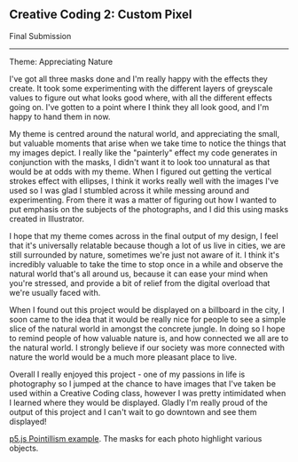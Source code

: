 ## Creative Coding 2: Custom Pixel

Final Submission
__________________________________________________________________________

Theme: Appreciating Nature

I've got all three masks done and I'm really happy with the effects they create. It took some experimenting with the different layers of greyscale values to figure out what looks good where, with all the different effects going on. I've gotten to a point where I think they all look good, and I'm happy to hand them in now.

My theme is centred around the natural world, and appreciating the small, but valuable moments that arise when we take time to notice the things that my images depict. I really like the "painterly" effect my code generates in conjunction with the masks, I didn't want it to look too unnatural as that would be at odds with my theme. When I figured out getting the vertical strokes effect with ellipses, I think it works really well with the images I've used so I was glad I stumbled across it while messing around and experimenting. From there it was a matter of figuring out how I wanted to put emphasis on the subjects of the photographs, and I did this using masks created in Illustrator.

I hope that my theme comes across in the final output of my design, I feel that it's universally relatable because though a lot of us live in cities, we are still surrounded by nature, sometimes we're just not aware of it. I think it's incredibly valuable to take the time to stop once in a while and observe the natural world that's all around us, because it can ease your mind when you're stressed, and provide a bit of relief from the digital overload that we're usually faced with.

When I found out this project would be displayed on a billboard in the city, I soon came to the idea that it would be really nice for people to see a simple slice of the natural world in amongst the concrete jungle. In doing so I hope to remind people of how valuable nature is, and how connected we all are to the natural world. I strongly believe if our society was more connected with nature the world would be a much more pleasant place to live.

Overall I really enjoyed this project - one of my passions in life is photography so I jumped at the chance to have images that I've taken be used within a Creative Coding class, however I was pretty intimidated when I learned where they would be displayed. Gladly I'm really proud of the output of this project and I can't wait to go downtown and see them displayed!  

[p5.js Pointillism example](https://p5js.org/examples/image-pointillism.html). The masks for each photo highlight various objects.
